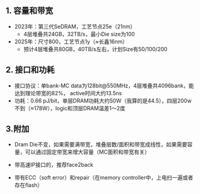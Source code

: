 
## 1. 容量和带宽
- 2023年：第三代SeDRAM，工艺节点25e（21nm）
	- 4层堆叠共24GB，32TB/s，最小Die size为100
- 2025年：尺寸800，工艺节点1y（≈长鑫16nm）
	- 预计4层堆叠共80GB，40TB/s左右，计划Size有50/100/200

## 2. 接口和功耗
* 接口协议：单bank-MC data为128bit@550MHz，4层堆叠共4096bank，能达到理论带宽的82%， active时间大约13.5ns
* 功耗：0.66 pJ/bit，单层DRAM功耗大约50W（我算的是44.5），四层200w不到（≈178W），logic和顶层DRAM温差1～2度

## 3.附加
* Dram Die不变，如果需要满带宽，堆叠层数/面积和带宽成线性，如果需要容量，可以通过固定带宽来增大容量（MC面积和带宽有关）

* 带高速IP接口的，推荐face2back

* 带有ECC（soft error）和repair（在memory controller中，上电扫一遍或者存在flash）